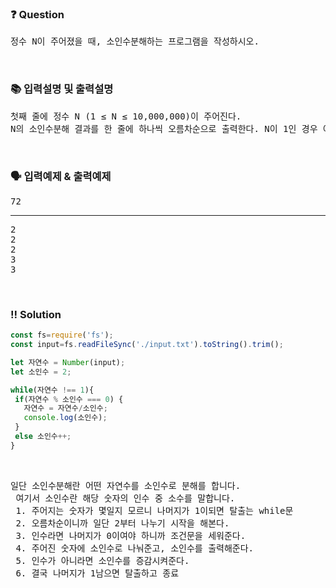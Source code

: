  ### ❓ Question

 <pre>정수 N이 주어졌을 때, 소인수분해하는 프로그램을 작성하시오.</pre>
 
<br>

### 📚 입력설명 및 출력설명

<pre>
첫째 줄에 정수 N (1 ≤ N ≤ 10,000,000)이 주어진다.<br>N의 소인수분해 결과를 한 줄에 하나씩 오름차순으로 출력한다. N이 1인 경우 아무것도 출력하지 않는다.</pre>

<br>

### 🗣 입력예제 & 출력예제

<pre>
72
<hr>2
2
2
3
3
</pre>



 <br>

 ### ‼️ Solution

 ```javascript
const fs=require('fs');
const input=fs.readFileSync('./input.txt').toString().trim();

let 자연수 = Number(input);
let 소인수 = 2;

while(자연수 !== 1){
  if(자연수 % 소인수 === 0) {
    자연수 = 자연수/소인수;
    console.log(소인수);
  }
  else 소인수++;
}
 ```
<br>



 <pre>일단 소인수분해란 어떤 자연수를 소인수로 분해를 합니다.
 여기서 소인수란 해당 숫자의 인수 중 소수를 말합니다.
 1. 주어지는 숫자가 몇일지 모르니 나머지가 1이되면 탈출는 while문
 2. 오름차순이니까 일단 2부터 나누기 시작을 해본다.
 3. 인수라면 나머지가 0이여야 하니까 조건문을 세워준다.
 4. 주어진 숫자에 소인수로 나눠준고, 소인수를 출력해준다.
 5. 인수가 아니라면 소인수를 증감시켜준다.
 6. 결국 나머지가 1남으면 탈출하고 종료</pre>
